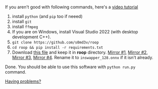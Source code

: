 If you aren't good with following commands, here's a [video tutorial](https://youtu.be/OI1LEN-SgLM)

1. install `python` (and `pip` too if neeed)
2. install `git`
3. install `ffmpeg`
4. If you are on Windows, install Visual Studio 2022 (with desktop development C++).
4. `git clone https://github.com/s0md3v/roop`
5. `cd roop && pip install -r requirements.txt`
6. Download [this file](https://drive.google.com/file/d/1eu60OrRtn4WhKrzM4mQv4F3rIuyUXqfl/view?usp=drive_link) and keep it in **roop** directory. [Mirror #1](https://drive.google.com/file/d/1jbDUGrADco9A1MutWjO6d_1dwizh9w9P/view?usp=sharing), [Mirror #2](https://mega.nz/file/9l8mGDJA#FnPxHwpdhDovDo6OvbQjhHd2nDAk8_iVEgo3mpHLG6U), [Mirror #3](https://1drv.ms/u/s!AsHA3Xbnj6uAgxhb_tmQ7egHACOR?e=CPoThO), [Mirror #4](https://civitai.com/models/80324?modelVersionId=85159). Rename it to `inswapper_128.onnx` if it isn't already.

Done. You should be able to use this software with `python run.py` command.

[Having problems?](https://github.com/s0md3v/roop/wiki/Troubleshooting)